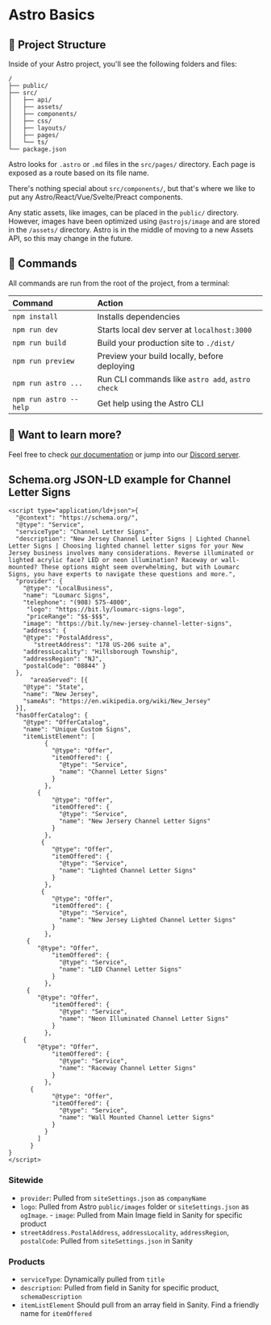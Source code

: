 # Astro Basics

## 🚀 Project Structure

Inside of your Astro project, you'll see the following folders and files:

```
/
├── public/
├── src/
│   ├── api/
│   ├── assets/
│   ├── components/
│   ├── css/
│   ├── layouts/
│   ├── pages/
│   └── ts/
└── package.json
```

Astro looks for `.astro` or `.md` files in the `src/pages/` directory. Each page is exposed as a route based on its file name.

There's nothing special about `src/components/`, but that's where we like to put any Astro/React/Vue/Svelte/Preact components.

Any static assets, like images, can be placed in the `public/` directory. However, images have been optimized using `@astrojs/image` and are stored in the `/assets/` directory. Astro is in the middle of moving to a new Assets API, so this may change in the future.

## 🧞 Commands

All commands are run from the root of the project, from a terminal:

| Command                | Action                                           |
| :--------------------- | :----------------------------------------------- |
| `npm install`          | Installs dependencies                            |
| `npm run dev`          | Starts local dev server at `localhost:3000`      |
| `npm run build`        | Build your production site to `./dist/`          |
| `npm run preview`      | Preview your build locally, before deploying     |
| `npm run astro ...`    | Run CLI commands like `astro add`, `astro check` |
| `npm run astro --help` | Get help using the Astro CLI                     |

## 👀 Want to learn more?

Feel free to check [our documentation](https://docs.astro.build) or jump into our [Discord server](https://astro.build/chat).

## Schema.org JSON-LD example for Channel Letter Signs

```
<script type="application/ld+json">{
  "@context": "https://schema.org/",
  "@type": "Service",
  "serviceType": "Channel Letter Signs",
  "description": "New Jersey Channel Letter Signs | Lighted Channel Letter Signs | Choosing lighted channel letter signs for your New Jersey business involves many considerations. Reverse illuminated or lighted acrylic face? LED or neon illumination? Raceway or wall-mounted? These options might seem overwhelming, but with Loumarc Signs, you have experts to navigate these questions and more.",
  "provider": {
    "@type": "LocalBusiness",
    "name": "Loumarc Signs",
    "telephone": "(908) 575-4000",
     "logo": "https://bit.ly/loumarc-signs-logo",
	 "priceRange": "$$-$$$",
    "image": "https://bit.ly/new-jersey-channel-letter-signs",
    "address": {
    "@type": "PostalAddress",
       "streetAddress": "178 US-206 suite a",
    "addressLocality": "Hillsborough Township",
    "addressRegion": "NJ",
    "postalCode": "08844" }
  },
      "areaServed": [{
    "@type": "State",
    "name": "New Jersey",
    "sameAs": "https://en.wikipedia.org/wiki/New_Jersey"
  }],
  "hasOfferCatalog": {
    "@type": "OfferCatalog",
    "name": "Unique Custom Signs",
    "itemListElement": [
          {
            "@type": "Offer",
            "itemOffered": {
              "@type": "Service",
              "name": "Channel Letter Signs"
            }
          },
        {
            "@type": "Offer",
            "itemOffered": {
              "@type": "Service",
              "name": "New Jersery Channel Letter Signs"
            }
          },
         {
            "@type": "Offer",
            "itemOffered": {
              "@type": "Service",
              "name": "Lighted Channel Letter Signs"
            }
          },
         {
            "@type": "Offer",
            "itemOffered": {
              "@type": "Service",
              "name": "New Jersey Lighted Channel Letter Signs"
            }
          },
	 {
	    "@type": "Offer",
            "itemOffered": {
              "@type": "Service",
              "name": "LED Channel Letter Signs"
            }
          },
	 {
	    "@type": "Offer",
            "itemOffered": {
              "@type": "Service",
              "name": "Neon Illuminated Channel Letter Signs"
            }
          },
 	{
	    "@type": "Offer",
            "itemOffered": {
              "@type": "Service",
              "name": "Raceway Channel Letter Signs"
            }
          },
	  {
            "@type": "Offer",
            "itemOffered": {
              "@type": "Service",
              "name": "Wall Mounted Channel Letter Signs"
            }
          }
        ]
      }
}
</script>
```

### Sitewide

- `provider`: Pulled from `siteSettings.json` as `companyName`
- `logo`: Pulled from Astro `public/images` folder or `siteSettings.json` as `ogImage`.
  - `image`: Pulled from Main Image field in Sanity for specific product
- `streetAddress.PostalAddress`, `addressLocality`, `addressRegion`, `postalCode`: Pulled from `siteSettings.json` in Sanity

### Products

- `serviceType`: Dynamically pulled from `title`
- `description`: Pulled from field in Sanity for specific product, `schemaDescription`
- `itemListElement` Should pull from an array field in Sanity. Find a friendly name for `itemOffered`
